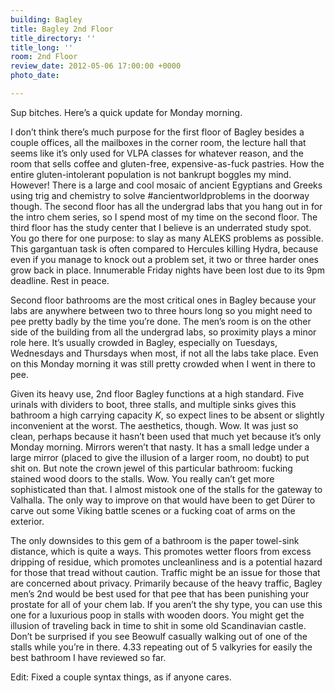 ```yaml
---
building: Bagley
title: Bagley 2nd Floor
title_directory: ''
title_long: ''
room: 2nd Floor
review_date: 2012-05-06 17:00:00 +0000
photo_date: 

---
```

Sup bitches. Here’s a quick update for Monday morning.

I don’t think there’s much purpose for the first floor of Bagley besides a couple offices, all the mailboxes in the corner room, the lecture hall that seems like it’s only used for VLPA classes for whatever reason, and the room that sells coffee and gluten-free, expensive-as-fuck pastries. How the entire gluten-intolerant population is not bankrupt boggles my mind. However! There is a large and cool mosaic of ancient Egyptians and Greeks using trig and chemistry to solve #ancientworldproblems in the doorway though. The second floor has all the undergrad labs that you hang out in for the intro chem series, so I spend most of my time on the second floor. The third floor has the study center that I believe is an underrated study spot. You go there for one purpose: to slay as many ALEKS problems as possible. This gargantuan task is often compared to Hercules killing Hydra, because even if you manage to knock out a problem set, it two or three harder ones grow back in place. Innumerable Friday nights have been lost due to its 9pm deadline. Rest in peace.

Second floor bathrooms are the most critical ones in Bagley because your labs are anywhere between two to three hours long so you might need to pee pretty badly by the time you’re done. The men’s room is on the other side of the building from all the undergrad labs, so proximity plays a minor role here. It’s usually crowded in Bagley, especially on Tuesdays, Wednesdays and Thursdays when most, if not all the labs take place. Even on this Monday morning it was still pretty crowded when I went in there to pee.

Given its heavy use, 2nd floor Bagley functions at a high standard. Five urinals with dividers to boot, three stalls, and multiple sinks gives this bathroom a high carrying capacity _K_, so expect lines to be absent or slightly inconvenient at the worst. The aesthetics, though. Wow. It was just so clean, perhaps because it hasn’t been used that much yet because it’s only Monday morning. Mirrors weren’t that nasty. It has a small ledge under a large mirror (placed to give the illusion of a larger room, no doubt) to put shit on. But note the crown jewel of this particular bathroom: fucking stained wood doors to the stalls. Wow. You really can’t get more sophisticated than that. I almost mistook one of the stalls for the gateway to Valhalla. The only way to improve on that would have been to get Dürer to carve out some Viking battle scenes or a fucking coat of arms on the exterior.

The only downsides to this gem of a bathroom is the paper towel-sink distance, which is quite a ways. This promotes wetter floors from excess dripping of residue, which promotes uncleanliness and is a potential hazard for those that tread without caution. Traffic might be an issue for those that are concerned about privacy. Primarily because of the heavy traffic, Bagley men’s 2nd would be best used for that pee that has been punishing your prostate for all of your chem lab. If you aren’t the shy type, you can use this one for a luxurious poop in stalls with wooden doors. You might get the illusion of traveling back in time to shit in some old Scandinavian castle. Don’t be surprised if you see Beowulf casually walking out of one of the stalls while you’re in there. 4.33 repeating out of 5 valkyries for easily the best bathroom I have reviewed so far.

Edit: Fixed a couple syntax things, as if anyone cares.